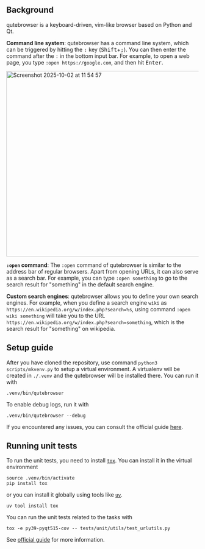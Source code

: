 ## Background

qutebrowser is a keyboard-driven, vim-like browser based on Python and Qt.

**Command line system**: qutebrowser has a command line system, which can be triggered by hitting the <kbd>:</kbd> key
(<kbd>Shift</kbd>+<kbd>;</kbd>). You can then enter the command after the `:` in the
bottom input bar. For example, to open a web page, you type
`:open https://google.com`, and then hit <kbd>Enter</kbd>.

<img width="912" height="487" alt="Screenshot 2025-10-02 at 11 54 57" src="https://github.com/user-attachments/assets/c4309dd4-a48e-4781-b237-7f5e60fcf5b1" />

**`:open` command**: The `:open` command of qutebrowser is similar to the address bar of regular browsers. Apart from opening URLs, it can also serve as a search bar. For example, you can type `:open something` to go to the search result for "something" in the default search engine.

**Custom search engines**: qutebrowser allows you to define your own search engines. For example, when you define a search engine `wiki` as `https://en.wikipedia.org/w/index.php?search=%s`, using command `:open wiki something` will take you to the URL `https://en.wikipedia.org/w/index.php?search=something`, which is the search result for "something" on wikipedia.

## Setup guide

After you have cloned the repository, use command `python3 scripts/mkvenv.py` to
setup a virtual environment. A virtualenv will be created in `./.venv` and the qutebrowser
will be installed there. You can run it with
```
.venv/bin/qutebrowser
```

To enable debug logs, run it with
```
.venv/bin/qutebrowser --debug
```

If you encountered any issues, you can consult the official guide [here](./doc/contributing.asciidoc#running-qutebrowser).

## Running unit tests

To run the unit tests, you need to install [`tox`](https://tox.wiki/en/latest/). You can install it in the virtual
environment
```
source .venv/bin/activate
pip install tox
```
or you can install it globally using tools like [`uv`](https://docs.astral.sh/uv/).
```
uv tool install tox
```

You can run the unit tests related to the tasks with
```
tox -e py39-pyqt515-cov -- tests/unit/utils/test_urlutils.py
```

See [official guide](./doc/contributing.asciidoc#checkers) for more information.
